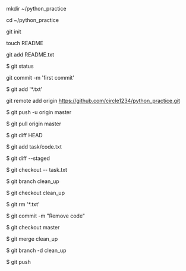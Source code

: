 mkdir ~/python_practice


cd ~/python_practice


git init

touch README


git add README.txt

$ git status

git commit -m 'first commit'

$ git add '*.txt'

git remote add origin https://github.com/circle1234/python_practice.git

$ git push -u origin master

$ git pull origin master

$ git diff HEAD

$ git add task/code.txt

$ git diff --staged

$ git checkout -- task.txt

$ git branch clean_up

$ git checkout clean_up

$ git rm '*.txt'

$ git commit -m "Remove code"

$ git checkout master

$ git merge clean_up

$ git branch -d clean_up

$ git push

